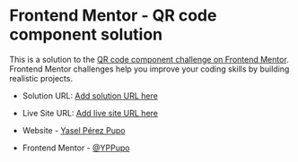 # Frontend Mentor - QR code component solution

This is a solution to the [QR code component challenge on Frontend Mentor](https://www.frontendmentor.io/challenges/qr-code-component-iux_sIO_H). Frontend Mentor challenges help you improve your coding skills by building realistic projects. 


- Solution URL: [Add solution URL here](https://github.com/YPPupo/fm-qr-code-component.git)
- Live Site URL: [Add live site URL here](https://your-live-site-url.com)



- Website - [Yasel Pérez Pupo](https://github.com/YPPupo)
- Frontend Mentor - [@YPPupo](https://www.frontendmentor.io/profile/YPPupo)

